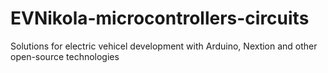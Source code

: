 # EVNikola-microcontrollers-circuits
Solutions for electric vehicel development with Arduino, Nextion and other open-source technologies

